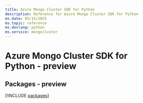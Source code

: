 ```yaml
---
title: Azure Mongo Cluster SDK for Python
description: Reference for Azure Mongo Cluster SDK for Python
ms.date: 05/15/2025
ms.topic: reference
ms.devlang: python
ms.service: mongocluster
---
```

# Azure Mongo Cluster SDK for Python - preview
## Packages - preview
[!INCLUDE [packages](mongo-cluster-index.md)]